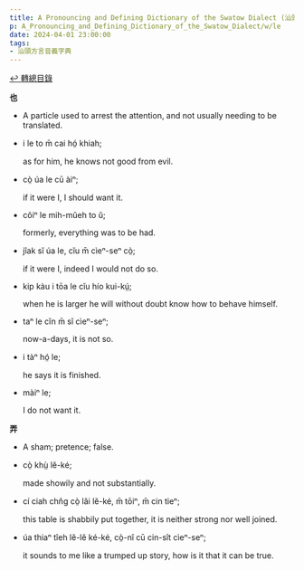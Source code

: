 ```yaml
---
title: A Pronouncing and Defining Dictionary of the Swatow Dialect (汕頭方言音義字典) / le
p: A_Pronouncing_and_Defining_Dictionary_of_the_Swatow_Dialect/w/le
date: 2024-04-01 23:00:00
tags: 
- 汕頭方言音義字典
---
```


[↩️ 轉總目錄](/A_Pronouncing_and_Defining_Dictionary_of_the_Swatow_Dialect)


**也**
- A particle used to arrest the attention, and not usually needing to be translated.

- i le to m̄ cai hó̤ khiah;

  as for him, he knows not good from evil.

- cò̤ úa le cū àiⁿ;

  if it were I, I should want it.

- côiⁿ le mih-mûeh to ŭ;

  formerly, everything was to be had.

- jîak sĭ úa le, cĭu m̄ cìeⁿ-seⁿ cò̤;

  if it were I, indeed I would not do so.

- kip kàu i tōa le cĭu hío kui-kṳ́;

  when he is larger he will without doubt know how to behave himself.

- taⁿ le cĭn m̄ sĭ cìeⁿ-seⁿ;

  now-a-days, it is not so.

- i tàⁿ hó̤ le;

  he says it is finished.

- màiⁿ le;

  I do not want it.

**弄**
- A sham; pretence; false.

- cò̤ khṳ̀ lĕ-ké;

  made showily and not substantially.

- cí ciah chn̂g cò̤ lâi lĕ-ké, m̄ tōiⁿ, m̄ cin tieⁿ;

  this table is shabbily put together, it is neither strong nor well joined.

- úa thiaⁿ tîeh lĕ-lĕ ké-ké, cò̤-nî cū cin-sît cìeⁿ-seⁿ;

  it sounds to me like a trumped up story, how is it that it can be true.